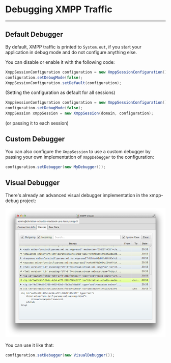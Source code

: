# Debugging XMPP Traffic
---

## Default Debugger

By default, XMPP traffic is printed to `System.out`, if you start your application in debug mode and do not configure anything else.

You can disable or enable it with the following code:

```java
XmppSessionConfiguration configuration = new XmppSessionConfiguration();
configuration.setDebugMode(false);
XmppSessionConfiguration.setDefault(configuration);
```
(Setting the configuration as default for all sessions)


```java
XmppSessionConfiguration configuration = new XmppSessionConfiguration();
configuration.setDebugMode(false);
XmppSession xmppSession = new XmppSession(domain, configuration);
```
(or passing it to each session)

## Custom Debugger

You can also configure the `XmppSession` to use a custom debugger by passing your own implementation of `XmppDebugger` to the configuration:

```java
configuration.setDebugger(new MyDebugger());
```

## Visual Debugger

There's already an advanced visual debugger implementation in the xmpp-debug project:

![Visual Debugger](VisualDebugger.png)

You can use it like that:

```java
configuration.setDebugger(new VisualDebugger());
```
